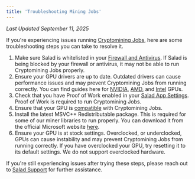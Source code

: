 ```yaml
---
title: 'Troubleshooting Mining Jobs'
---
```


_Last Updated September 11, 2025_

If you're experiencing issues running [Cryptomining Jobs](/docs/guides/getting-jobs/getting-cryptomining-jobs), here are
some troubleshooting steps you can take to resolve it.

1. Make sure Salad is whitelisted in your [Firewall and Antivirus](/docs/troubleshooting/antivirus). If Salad is being
   blocked by your firewall or antivirus, it may not be able to run Cryptomining Jobs properly.
2. Ensure your GPU drivers are up to date. Outdated drivers can cause performance issues and may prevent Cryptomining
   Jobs from running correctly. You can find guides here for
   [NVIDIA](/docs/guides/your-pc/174-how-to-update-my-nvidia-drivers),
   [AMD](/docs/guides/your-pc/175-how-to-update-my-amd-drivers), and
   [Intel](/docs/guides/your-pc/how-to-update-your-intel-drivers) GPUs.
3. Check that you have Proof of Work enabled in your
   [Salad App Settings](/docs/guides/using-salad/353-salad-app-settings). Proof of Work is required to run Cryptomining
   Jobs.
4. Ensure that your GPU is [compatible](/docs/faq/compatibility/78-is-my-machine-compatible-with-salad) with
   Cryptomining Jobs.
5. Install the latest MSVC++ Redistributable package. This is required for some of our miner libraries to run properly.
   You can download it from the official Microsoft website
   [here](https://learn.microsoft.com/en-us/cpp/windows/latest-supported-vc-redist?view=msvc-170).
6. Ensure your GPU is at stock settings. Overclocked, or underclocked, GPUs can cause instability and may prevent
   Cryptomining Jobs from running correctly. If you have overclocked your GPU, try resetting it to its default settings.
   We do not support overclocked hardware.

If you're still experiencing issues after trying these steps, please reach out to
[Salad Support](/docs/guides/your-pc/216-how-to-create-a-support-ticket) for further assistance.
